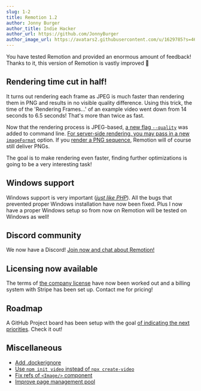 ```yaml
---
slug: 1-2
title: Remotion 1.2
author: Jonny Burger
author_title: Indie Hacker
author_url: https://github.com/JonnyBurger
author_image_url: https://avatars2.githubusercontent.com/u/1629785?s=460&u=12eb94da6070d00fc924761ce06e3a428d01b7e9&v=4
---
```


You have tested Remotion and provided an enormous amount of feedback! Thanks to it, this version of Remotion is vastly improved 🎉

## Rendering time cut in half!

It turns out rendering each frame as JPEG is much faster than rendering them in PNG and results in no visible quality difference. Using this trick, the time of the 'Rendering Frames...' of an example video went down from 14 seconds to 6.5 seconds! That's more than twice as fast.

Now that the rendering process is JPEG-based, [a new flag `--quality`](/docs/cli#flags) was added to command line. [For server-side rendering, you may pass in a new `imageFormat`](/docs/ssr#render-a-video-programmatically) option.
If you [render a PNG sequence](/docs/cli#flags), Remotion will of course still deliver PNGs.

The goal is to make rendering even faster, finding further optimizations is going to be a very interesting task!

## Windows support

Windows support is very important ([_just like PHP_](https://www.youtube.com/watch?t=74&v=jo_B4LTHi3I&feature=youtu.be)). All the bugs that prevented proper Windows installation have now been fixed. Plus I now have a proper Windows setup so from now on Remotion will be tested on Windows as well!

## Discord community

We now have a Discord! [Join now and chat about Remotion!](https://discord.gg/6VzzNDwUwV)

## Licensing now available

The terms of [the company license](https://github.com/JonnyBurger/remotion/blob/main/LICENSE.md#company-license) have now been worked out and a billing system with Stripe has been set up. Contact me for pricing!

## Roadmap

A GitHub Project board has been setup with the goal [of indicating the next priorities](https://github.com/JonnyBurger/remotion/projects/3). Check it out!

## Miscellaneous

- [Add .dockerignore](https://github.com/JonnyBurger/remotion/pull/54)
- [Use `npm init video` instead of `npx create-video`](https://github.com/JonnyBurger/remotion/pull/49)
- [Fix refs of `<Image/>` component](https://github.com/JonnyBurger/remotion/pull/66)
- [Improve page management pool](https://github.com/JonnyBurger/remotion/pull/48)
